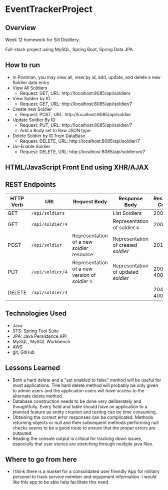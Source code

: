 # EventTrackerProject

## Overview

Week 12 homework for Sill Distillery.

Full-stack project using MySQL, Spring Boot, Spring Data JPA.

## How to run
* In Postman, you may view all, view by id, add, update, and delete a new Soldier data entry
* View All Soldiers
  * Request: GET, URL: http://localhost:8085/api/soldiers
* View Soldier by ID
  * Request: GET, URL: http://localhost:8085/api/soldier/7
* Create new Soldier
  * Request: POST, URL: http://localhost:8085/api/soldier
* Update Soldier By ID
  * Request: PUT, URL: http://localhost:8085/api/soldier/7
  * Add a Body set to Raw JSON type
* Delete Soldier by ID from DataBase
  * Request: DELETE, URL: http://localhost:8085/api/soldier/7
* Un-Enable Soldier
  * Request: DELETE, URL: http://localhost:8085/api/soldierun/7

## HTML/JavaScript Front End using XHR/AJAX

## REST Endpoints
| HTTP Verb | URI                  | Request Body | Response Body | Response Codes |
|-----------|----------------------|--------------|---------------|----------------|
| GET       | `/api/soldiers`      |              | List Soldiers    | 200 |
| GET       | `/api/soldier/4`   |              | Representation of soldier `4` | 200, 404 |
| POST      | `/api/soldier`      | Representation of a new _soldier_ resource | Representation of created _soldier_ | 201, 400 |
| PUT       | `/api/soldier/4`   | Representation of a new version of _soldier_ `4` | Representation of updated _soldier_ | 200, 404, 400 |
| DELETE    | `/api/soldier/4`   |              | | 204, 404, 400 |
## Technologies Used

* Java
* STS: Spring Tool Suite
* JPA: Java Persistence API
* MySQL, MySQL Workbench
* AWS
* git, GitHub

## Lessons Learned
* Both a hard delete and a "set enabled to false" method will be useful for most applications.  THe hard delete method will probably be only given to admin users and the applicaiton users will have access to the alternate delete method.
* Database construction needs to be done very deliberately and thoughtfully.  Every field and table should have an application to a planned feature as entity creation and testing can be time consuming.
* Obtaining the correct error responses can be complicated. Methods returning objects or null and then subsequent methods performing null checks seems to be a good route to ensure that the proper errors are outputed
* Reading the console output is critical for tracking down issues, especially that user stories are stretching through multiple java files.

## Where to go from here
* I think there is a market for a consolidated user friendly App for military personel to track service member and equipment information.  I would like this app to be able help facilitate this need.


